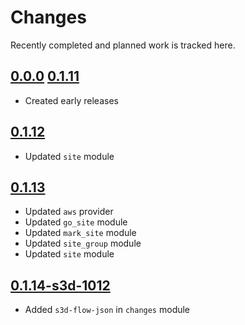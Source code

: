 # Changes
Recently completed and planned work is tracked here.

## [0.0.0](.) [0.1.11](.)
- Created early releases

## [0.1.12](.)
- Updated `site` module

## [0.1.13](.)
- Updated `aws` provider
- Updated `go_site` module
- Updated `mark_site` module
- Updated `site_group` module
- Updated `site` module
## [0.1.14-s3d-1012](.)
- Added `s3d-flow-json` in `changes` module
